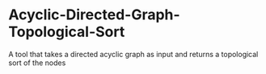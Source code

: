 # Acyclic-Directed-Graph-Topological-Sort
A tool that takes a directed acyclic graph as input and returns a topological sort of the nodes
